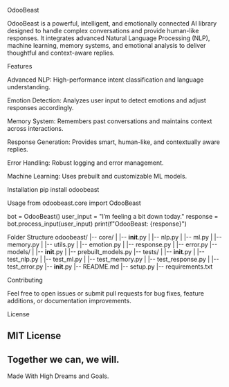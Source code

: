 OdooBeast

OdooBeast is a powerful, intelligent, and emotionally connected AI library designed to handle complex conversations and provide human-like responses. It integrates advanced Natural Language Processing (NLP), machine learning, memory systems, and emotional analysis to deliver thoughtful and context-aware replies.

Features

Advanced NLP: High-performance intent classification and language understanding.

Emotion Detection: Analyzes user input to detect emotions and adjust responses accordingly.

Memory System: Remembers past conversations and maintains context across interactions.

Response Generation: Provides smart, human-like, and contextually aware replies.

Error Handling: Robust logging and error management.

Machine Learning: Uses prebuilt and customizable ML models.

Installation 
pip install odoobeast

Usage
from odoobeast.core import OdooBeast

bot = OdooBeast()
user_input = "I’m feeling a bit down today."
response = bot.process_input(user_input)
print(f"OdooBeast: {response}")

Folder Structure
odoobeast/
|-- core/
|   |-- __init__.py
|   |-- nlp.py
|   |-- ml.py
|   |-- memory.py
|   |-- utils.py
|   |-- emotion.py
|   |-- response.py
|   |-- error.py
|-- models/
|   |-- __init__.py
|   |-- prebuilt_models.py
|-- tests/
|   |-- __init__.py
|   |-- test_nlp.py
|   |-- test_ml.py
|   |-- test_memory.py
|   |-- test_response.py
|   |-- test_error.py
|-- __init__.py
|-- README.md
|-- setup.py
|-- requirements.txt

Contributing

Feel free to open issues or submit pull requests for bug fixes, feature additions, or documentation improvements.

License

MIT License
----------------------------------------------------------------------------------------------------------------------------------------
Together we can, we will.
----------------------------------------------------------------------------------------------------------------------------------------
Made With High Dreams and Goals.
